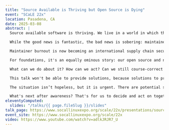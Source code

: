 ```yaml
---
title: "Source Available is Thriving but Open Source is Dying"
event: "SCaLE 22x"
location: Pasadena, CA
date: 2025-03-08
abstract: |
  Source available software is thriving. We live in a world in which there's more code accessible, findable, and ready for use than ever. Even major corporations now talk openly and seriously about their OSS strategy. Now, more than ever, the entire world runs on open source. We won, right?

  While the good news is fantastic, the bad news is sobering: maintainer burnout is worse than ever, project support is low, and funding everywhere has dried up at an alarmingly fast rate.

  Maintainer burnout is now becoming an international supply chain security risk, but industry response has been to add more pressure and obligations onto the shoulders of contributors that are already overworked, undervalued, and increasingly isolated. Support disappears faster than it appears, and it seems like every day a new project is putting a banner on their website stating a desperate plea: "Maintainers wanted." The story is playing out across a thousand projects — a story of thankless hours, long nights, and watching your family grow up without you; it's a story of forgetting what it's like to enjoy software because you're too busy being a combination therapist, crisis response team, conflict de-escalator, PR team, marketing team, and sales team; it's a story where our heroes lose, because they didn’t set out to be Hercules holding up digital worlds.

  For foundations, it's an equally ominous story: our open source and non profit foundations have long been a critical part of the glue that holds together the industry; they handle the thankless and intricate tasks of governance, and provide an integral legal, logistical, and operational bridge between industry and developers. The money and support they get sustains numerous projects, languages, and ecosystems. But now, too, that is drying up. Even companies that hire full time employees to work on open source have been divesting in the communities they rely on for their continued development and laying off long-time maintainers of the very projects their businesses depend on

  What can we do about it? How can we act? Can we still course-correct in time?

  This talk won't be able to provide solutions, because solutions to problems like this don’t come in neatly wrapped packages. Instead, it will be a painting, illuminating the scope of the problem and calling attention to the gravity of the situation, which often only gets discussed behind closed doors.

  The situation isn’t hopeless, but it is urgent. There are potential solutions we can utilize, and possible directions we can go. There are people and programs out there working right now to reverse the course, but heightened awareness and action is urgently needed. Right now, things are bad, and they’re getting much worse.

  What's next after awareness? That's for us to decide and act on together. But we can delay not a moment longer; for many, by the time you hear this talk, it will already be too late.
eleventyComputed:
  slides: "/talks/{{ page.fileSlug }}/slides"
talk_page: https://www.socallinuxexpo.org/scale/22x/presentations/source-available-thriving-open-source-dying
event_site: https://www.socallinuxexpo.org/scale/22x
video: https://www.youtube.com/watch?v=adlkJRJR7_U
---
```

